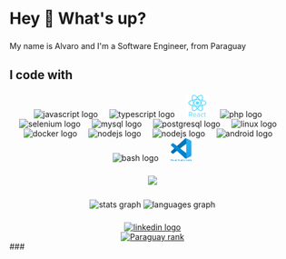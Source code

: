 <h1 align="left">Hey 👋 What's up?</h1>

###

<p align="left">My name is Alvaro and I'm a Software Engineer, from Paraguay</p>

###

<h2 align="left">I code with</h2>

###

<div align="center">
  <img src="https://cdn.jsdelivr.net/gh/devicons/devicon/icons/javascript/javascript-original.svg" height="40" alt="javascript logo"  />
  <img width="12" />
  <img src="https://cdn.jsdelivr.net/gh/devicons/devicon/icons/typescript/typescript-original.svg" height="40" alt="typescript logo"  />
  <img width="12" />
  <img src="https://github.com/devicons/devicon/blob/v2.16.0/icons/react/react-original-wordmark.svg" height="40" alt="react logo"  />
  <img width="12" />
  <img src="https://cdn.jsdelivr.net/gh/devicons/devicon/icons/php/php-original.svg" height="40" alt="php logo"  />
  <img width="12" />
  <img src="https://cdn.jsdelivr.net/gh/devicons/devicon/icons/selenium/selenium-original.svg" height="40" alt="selenium logo"  />
  <img width="12" />
  <img src="https://cdn.jsdelivr.net/gh/devicons/devicon/icons/mysql/mysql-original.svg" height="40" alt="mysql logo"  />
  <img width="12" />
  <img src="https://cdn.jsdelivr.net/gh/devicons/devicon/icons/postgresql/postgresql-original.svg" height="40" alt="postgresql logo"  />
  <img width="12" />
  <img src="https://cdn.jsdelivr.net/gh/devicons/devicon/icons/linux/linux-original.svg" height="40" alt="linux logo"  />
  <img width="12" />
  <img src="https://cdn.jsdelivr.net/gh/devicons/devicon/icons/docker/docker-original.svg" height="40" alt="docker logo"  />
  <img width="12" />
  <img src="https://cdn.jsdelivr.net/gh/devicons/devicon/icons/nodejs/nodejs-original.svg" height="40" alt="nodejs logo"  />
  <img width="12" />
  <img src="https://raw.githubusercontent.com/devicons/devicon/refs/tags/v2.16.0/icons/postgresql/postgresql-original-wordmark.svg" height="40" alt="nodejs logo"  />
  <img width="12" />
  <img src="https://raw.githubusercontent.com/devicons/devicon/refs/tags/v2.16.0/icons/android/android-original.svg" height="40" alt="android logo"  />
    <img width="12" />
  <img src="https://raw.githubusercontent.com/devicons/devicon/refs/tags/v2.16.0/icons/bash/bash-original.svg" height="40" alt="bash logo"  />
    <img width="12" />
  <img src="https://github.com/devicons/devicon/blob/v2.16.0/icons/vscode/vscode-original-wordmark.svg" height="40" alt="bash logo"  />
  
</div>

###

<div align="center">
  <img height="200" src="https://media0.giphy.com/media/v1.Y2lkPTc5MGI3NjExMnQ4cWVwY3p5OWprcGdkaWQ1dWJvZ2s1dXhjbWV4N3BwaG1kZjRyMiZlcD12MV9pbnRlcm5hbF9naWZfYnlfaWQmY3Q9Zw/13HgwGsXF0aiGY/giphy.gif"  />
</div>

###

<div align="center">
  <img src="https://github-readme-stats.vercel.app/api?username=Alvar01o&hide_title=false&hide_rank=false&show_icons=true&include_all_commits=true&count_private=true&disable_animations=false](https://github-readme-stats.vercel.app/api?username=Alvar01o&theme=dracula" height="150" alt="stats graph"  />
  <img src="https://github-readme-stats.vercel.app/api/top-langs?username=Alvar01o&locale=en&hide_title=false&layout=compact&card_width=320&langs_count=5&theme=dracula&hide_border=false&order=2" height="150" alt="languages graph"  />
</div>

###

<div align="center">
  <a href="https://www.linkedin.com/in/alvaro-mercado-6b387a10b/" target="_blank">
    <img src="https://raw.githubusercontent.com/maurodesouza/profile-readme-generator/master/src/assets/icons/social/linkedin/default.svg" width="52" height="40" alt="linkedin logo"  />
  </a>
</div>
<div align="center">
  <a href="https://user-badge.committers.top/paraguay_private/Alvar01o" target="_blank">
    <img src="https://user-badge.committers.top/paraguay_private/Alvar01o.svg" alt="Paraguay rank"  />
  </a>
</div>
###
